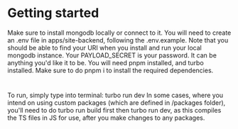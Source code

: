 # Getting started
Make sure to install mongodb locally or connect to it. 
You will need to create an .env file in apps/site-backend, following the .env.example.
Note that you should be able to find your URI when you install and run your local mongodb instance.
Your PAYLOAD_SECRET is your password. It can be anything you'd like it to be.
You will need pnpm installed, and turbo installed.
Make sure to do pnpm i to install the required dependencies.
# 
To run, simply type into terminal: turbo run dev
In some cases, where you intend on using custom packages (which are defined in /packages folder), you'll need to do turbo run build first then turbo run dev, as this compiles the TS files in JS for use, after you 
make changes to any packages.